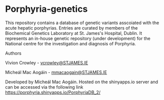 # Porphyria-genetics
This repository contains a  database of genetic variants asscoiated with the acute hepatic porphyrias. Entries are curated by members of the Biochemical Genetics Laboratory at St. James's Hospital, Dublin. It represents an in-house genetic repository (under development) for the  National centre for the investigation and diagnosis of Porphyria.

Authors

Vivion Crowley - vcrowley@STJAMES.IE

Micheál Mac Aogáin - mmacaogain@STJAMES.IE

Developed by Micheál Mac Aogáin. Hosted on the shinyapps.io server and can be accessed via the following link
https://porphyria.shinyapps.io/PorphyriaDB_2/
